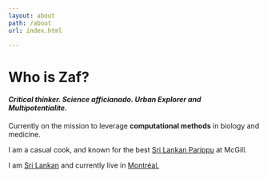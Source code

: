 ```yaml
---
layout: about
path: /about
url: index.html

---
```

# Who is Zaf?

#### *Critical thinker. Science afficianado. Urban Explorer and Multipotentialite.*


Currently on the mission to leverage **computational methods** in biology and medicine. 

I am a casual cook, and known for the best [Sri Lankan Parippu](https://www.google.ca/search?espv=2&amp;rlz=1C5CHFA_enLK523LK523&amp;q=sri+lankan+parippu&amp;oq=sri+lankan+parippu&amp;gs_l=serp.3..0i7i30l2j0j0i7i30j0l4j0i30j0i5i30.2632.3786.0.3967.11.11.0.0.0.1.130.966.9j2.11.0.msedr...0...1c.1.62.serp..1.10.896.WoOXrLaTM7E) at McGill.


I am [Sri Lankan](https://www.google.ca/maps/place/Sri+Lanka) and currently live in [Montr&eacute;al.](https://www.google.ca/maps/place/Montreal,+QC/)